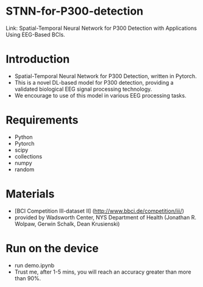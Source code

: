 # STNN-for-P300-detection
Link: Spatial-Temporal Neural Network for P300 Detection with Applications Using EEG-Based BCIs.
# Introduction
* Spatial-Temporal Neural Network for P300 Detection, written in Pytorch.  
* This is a novel DL-based model for P300 detection, providing a validated biological EEG signal processing technology.  
* We encourage to use of this model in various EEG processing tasks.
# Requirements
* Python  
* Pytorch  
* scipy
* collections
* numpy
* random
# Materials
* [BCI Competition III-dataset II] (http://www.bbci.de/competition/iii/)
* provided by Wadsworth Center, NYS Department of Health (Jonathan R. Wolpaw, Gerwin Schalk, Dean Krusienski) 
# Run on the device
* run demo.ipynb
* Trust me, after 1-5 mins, you will reach an accuracy greater than more than 90%.
